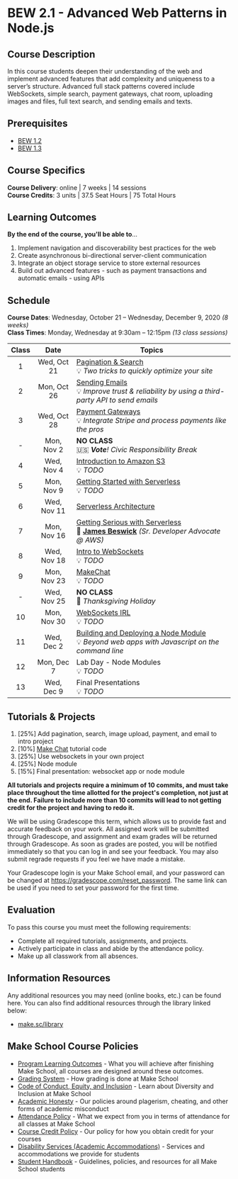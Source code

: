 # BEW 2.1 - Advanced Web Patterns in Node.js

## Course Description

In this course students deepen their understanding of the web and implement advanced features that add complexity and uniqueness to a server’s structure. Advanced full stack patterns covered include WebSockets, simple search, payment gateways, chat room, uploading images and files, full text search, and sending emails and texts.

## Prerequisites

- [BEW 1.2](http://make.sc/bew1.2)
- [BEW 1.3](http://make.sc/bew1.3)

## Course Specifics

**Course Delivery**: online | 7 weeks | 14 sessions<br>
**Course Credits**: 3 units | 37.5 Seat Hours | 75 Total Hours

## Learning Outcomes

**By the end of the course, you'll be able to**&hellip;

1. Implement navigation and discoverability best practices for the web
1. Create asynchronous bi-directional server-client communication
1. Integrate an object storage service to store external resources
1. Build out advanced features - such as payment transactions and automatic emails - using APIs

## Schedule

**Course Dates**: Wednesday, October 21 – Wednesday, December 9, 2020 _(8 weeks)_<br>
**Class Times**: Monday, Wednesday at 9:30am – 12:15pm _(13 class sessions)_

| Class |    Date     | Topics                                                                                        |
| :---: | :---------: | --------------------------------------------------------------------------------------------- |
|   1   | Wed, Oct 21 | [Pagination & Search]<br>💡 _Two tricks to quickly optimize your site_                         |
|   2   | Mon, Oct 26 | [Sending Emails]<br>💡 _Improve trust & reliability by using a third-party API to send emails_ |
|   3   | Wed, Oct 28 | [Payment Gateways]<br>💡 _Integrate Stripe and process payments like the pros_             |
|   -   | Mon, Nov 2  | **NO CLASS**<br>🇺🇸 _**Vote**! Civic Responsibility Break_                                      |
|   4   | Wed, Nov 4  | [Introduction to Amazon S3]<br>💡 _TODO_                                                       |
|   5   | Mon, Nov 9  | [Getting Started with Serverless]<br>💡 _TODO_                                                                    |
|   6   | Wed, Nov 11 | [Serverless Architecture]                                                             |
|   7   | Mon, Nov 16 | [Getting Serious with Serverless]<br>🎤 **[James Beswick]** _(Sr. Developer Advocate @ AWS)_   |
|   8   | Wed, Nov 18 | [Intro to WebSockets]<br>💡 _TODO_                                                             |
|   9   | Mon, Nov 23 | [MakeChat]<br>💡 _TODO_                                                                        |
|   -   | Wed, Nov 25 | **NO CLASS**<br>🦃 _Thanksgiving Holiday_                                                      |
|  10   | Mon, Nov 30 | [WebSockets IRL]<br>💡 _TODO_                                                                  |
|  11   | Wed, Dec 2  | [Building and Deploying a Node Module]<br>💡 _Beyond web apps with Javascript on the command line_                                            |
|  12   | Mon, Dec 7  | Lab Day - Node Modules<br>💡 _TODO_                                                            |
|  13   | Wed, Dec 9  | Final Presentations<br>💡 _TODO_                                                               |

[Pagination & Search]:01-Search-Pagination/README.md
[Introduction to Amazon S3]:02-AWS-1/README.md
[Getting Started with Serverless]:03-AWS-2/README.md
[Payment Gateways]:04-Payments/README.md
[Sending Emails]:05-Emails/README.md
[Intro to WebSockets]:06-Web-Sockets-Intro/README.md
[MakeChat]:07-MakeChat/README.md
[WebSockets IRL]:08-WebSockets-IRL/README.md
[Serverless Architecture]:09-Serverless-Architecture/README.md
[Getting Serious with Serverless]:09-Serverless-Architecture/README.md
[Building and Deploying a Node Module]:11-Node-Modules/README.md
[James Beswick]:https://aws.amazon.com/blogs/compute/author/jbeswick/


## Tutorials & Projects

1. [25%] Add pagination, search, image upload, payment, and email to intro project
1. [10%] [Make Chat](https://www.makeschool.com/academy/track/make-chat) tutorial code
1. [25%] Use websockets in your own project
1. [25%] Node module
1. [15%] Final presentation: websocket app or node module


**All tutorials and projects require a minimum of 10 commits, and must take place throughout the time allotted for the project's completion, not just at the end. Failure to include more than 10 commits will lead to not getting credit for the project and having to redo it.**

We will be using Gradescope this term, which allows us to provide fast and accurate feedback on your work. All assigned work will be submitted through Gradescope, and assignment and exam grades will be returned through Gradescope. As soon as grades are posted, you will be notified immediately so that you can log in and see your feedback. You may also submit regrade requests if you feel we have made a mistake.

Your Gradescope login is your Make School email, and your password can be changed at https://gradescope.com/reset_password. The same link can be used if you need to set your password for the first time.

## Evaluation

To pass this course you must meet the following requirements:

- Complete all required tutorials, assignments, and projects.
- Actively participate in class and abide by the attendance policy.
- Make up all classwork from all absences.

## Information Resources

Any additional resources you may need (online books, etc.) can be found here. You can also find additional resources through the library linked below:

- [make.sc/library](http://make.sc/library)

## Make School Course Policies

- [Program Learning Outcomes](https://make.sc/program-learning-outcomes) - What you will achieve after finishing Make School, all courses are designed around these outcomes.
- [Grading System](https://make.sc/grading-system) - How grading is done at Make School
- [Code of Conduct, Equity, and Inclusion](https://make.sc/code-of-conduct) - Learn about Diversity and Inclusion at Make School
- [Academic Honesty](https://make.sc/academic-honesty-policy) - Our policies around plagerism, cheating, and other forms of academic misconduct
- [Attendance Policy](https://make.sc/attendance-policy) - What we expect from you in terms of attendance for all classes at Make School
- [Course Credit Policy](https://make.sc/course-credit-policy) - Our policy for how you obtain credit for your courses
- [Disability Services (Academic Accommodations)](https://make.sc/disability-services) - Services and accommodations we provide for students
- [Student Handbook](https://make.sc/student-handbook) - Guidelines, policies, and resources for all Make School students
